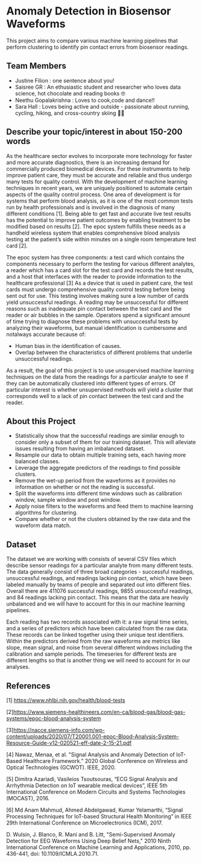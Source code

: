 # Anomaly Detection in Biosensor Waveforms 

This project aims to compare various machine learning pipelines that perform clustering to identify pin contact errors from biosensor readings. 

## Team Members

- Justine Filion : one sentence about you!
- Saisree GR : An ethusiastic student and researcher who loves data science, hot chocolate and reading books 🤓
- Neethu Gopalakrishna : Loves to cook,code and dance!!
- Sara Hall : Loves being active and outside - passionate about running, cycling, hiking, and cross-country skiing 🚵‍♀️

## Describe your topic/interest in about 150-200 words

As the healthcare sector evolves to incorporate more technology for faster and more accurate diagnostics, there is an increasing demand for commercially produced biomedical devices. For these instruments to help improve patient care, they must be accurate and reliable and thus undergo many tests for quality control. With the development of machine learning techniques in recent years, we are uniquely positioned to automate certain aspects of the quality control process.
One area of development is for systems that perform blood analysis, as it is one of the most common tests run by health professionals and is involved in the diagnosis of many different conditions [1]. Being able to get fast and accurate live test results has the potential to improve patient outcomes by enabling treatment to be modified based on results [2]. The epoc system fulfills these needs as a handheld wireless system that enables comprehensive blood analysis testing at the patient’s side within minutes on a single room temperature test card [2].

The epoc system has three components: a test card which contains the components necessary to perform the testing for various different analytes, a reader which has a card slot for the test card and records the test results, and a host that interfaces with the reader to provide information to the healthcare professional [3] As a device that is used in patient care, the test cards must undergo comprehensive quality control testing before being sent out for use. This testing involves making sure a low number of cards yield unsuccessful readings. A reading may be unsuccessful for different reasons such as inadequate pin contact between the test card and the reader or air bubbles in the sample. Operators spend a significant amount of time trying to diagnose these problems with unsuccessful tests by analyzing their waveforms, but manual identification is cumbersome and notalways accurate because of:

- Human bias in the identification of causes.
- Overlap between the characteristics of different problems that underlie unsuccessful readings.

As a result, the goal of this project is to use unsupervised machine learning techniques on the data from the readings for a particular analyte to see if they can be automatically clustered into different types of errors. Of particular interest is whether unsupervised methods will yield a cluster that corresponds well to a lack of pin contact between the test card and the reader.

## About this Project

- Statistically show that the successful readings are similar enough to consider only a subset of them for our training dataset. This will alleviate issues resulting from having an imbalanced dataset. 
- Resample our data to obtain multiple training sets, each having more balanced classes.
- Leverage the aggregate predictors of the readings to find possible clusters.
- Remove the wet-up period from the waveforms as it provides no information on whether or not the reading is successful. 
- Split the waveforms into different time windows such as calibration window, sample window and post window. 
- Apply noise filters to the waveforms and feed them to machine learning algorithms for clustering.
- Compare whether or not the clusters obtained by the raw data and the waveform data match.


## Dataset

The dataset we are working with consists of several CSV files which describe sensor readings for a particular analyte from many different tests. The data generally consist of three broad categories - successful readings, unsuccessful readings, and readings lacking pin contact, which have been labeled manually by teams of people and separated out into different files. Overall there are 411076 successful readings,  9855 unsuccessful readings, and 84 readings lacking pin contact. This means that the data are heavily unbalanced and we will have to account for this in our machine learning pipelines. 

Each reading has two records associated with it: a raw signal time series, and a series of predictors which have been calculated from the raw data. These records can be linked together using their unique test identifiers. Within the predictors derived from the raw waveforms are metrics like slope, mean signal, and noise from several different windows including the calibration and sample periods. The timeseries for different tests are different lengths so that is another thing we will need to account for in our analyses. 

## References 

[1] https://www.nhlbi.nih.gov/health/blood-tests

[2]https://www.siemens-healthineers.com/en-ca/blood-gas/blood-gas-systems/epoc-blood-analysis-system

[3]https://nacce.siemens-info.com/wp-content/uploads/2020/07/T20001.001-epoc-Blood-Analysis-System-Resource-Guide-v12-020521-eff-date-2-15-21.pdf

[4] Nawaz, Menaa, et al. "Signal Analysis and Anomaly Detection of IoT-Based Healthcare Framework." 2020 Global Conference on Wireless and Optical Technologies (GCWOT). IEEE, 2020.

[5] Dimitra Azariadi, Vasileios Tsoutsouras, “ECG Signal Analysis and Arrhythmia Detection on IoT wearable medical devices”, IEEE 5th International Conference on Modern Circuits and Systems Technologies (MOCAST), 2016.

[6] Md Anam Mahmud, Ahmed Abdelgawad, Kumar Yelamarthi, “Signal Processing Techniques for IoT-based Structural Health Monitoring” in IEEE 29th International Conference on Microelectronics (ICM), 2017.

D. Wulsin, J. Blanco, R. Mani and B. Litt, "Semi-Supervised Anomaly Detection for EEG Waveforms Using Deep Belief Nets," 2010 Ninth International Conference on Machine Learning and Applications, 2010, pp. 436-441, doi: 10.1109/ICMLA.2010.71.


